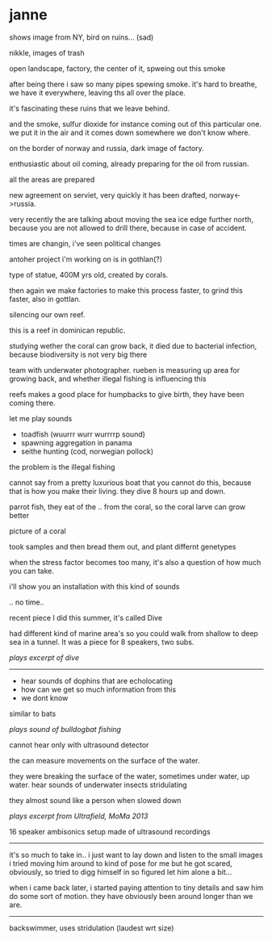# janne

shows image from NY, bird on ruins... (sad)

nikkle, images of trash

open landscape, factory, the center of it, spweing out this smoke

after being there i saw so many pipes spewing smoke.
it's hard to breathe, we have it everywhere, leaving ths all over the
place.

it's fascinating these ruins that we leave behind.

and the smoke, sulfur dioxide for instance coming out of this particular
one. we put it in the air and it comes down somewhere we don't know
where.

on the border of norway and russia, dark image of factory.

enthusiastic about oil coming, already preparing for the oil from
russian.

all the areas are prepared

new agreement on serviet, very quickly it has been drafted,
norway<->russia.

very recently the are talking about moving the sea ice edge further
north, because you are not allowed to drill there, because in case of
accident.

times are changin, i've seen political changes

antoher project i'm working on is in gothlan(?)

type of statue, 400M yrs old, created by corals.

then again we make factories to make this process faster, to grind this
faster, also in gottlan.

silencing our own reef.

this is a reef in dominican republic.

studying wether the coral can grow back, it died due to bacterial
infection, because biodiversity is not very big there

team with underwater photographer. rueben is measuring up area for
growing back, and whether illegal fishing is influencing this

reefs makes a good place for humpbacks to give birth, they have been
coming there.

let me play sounds

- toadfish (wuurrr wurr wurrrrp sound)
- spawning aggregation in panama
- seithe hunting (cod, norwegian pollock)

the problem is the illegal fishing

cannot say from a pretty luxurious boat that you cannot do this, because
that is how you make their living.
they dive 8 hours up and down.

parrot fish, they eat of the .. from the coral, so the coral larve can
grow better

picture of a coral

took samples and then bread them out, and plant differnt genetypes

when the stress factor becomes too many, it's also a question of how
much you can take.

i'll show you an installation with this kind of sounds

.. no time..

recent piece I did this summer, it's called Dive

had different kind of marine area's so you could walk from shallow to
deep sea in a tunnel. It was a piece for 8 speakers, two subs.

*plays excerpt of dive*

---

- hear sounds of dophins that are echolocating
- how can we get so much information from this
- we dont know

similar to bats

*plays sound of bulldogbat fishing*

cannot hear only with ultrasound detector

the can measure movements on the surface of the water.

they were breaking the surface of the water, sometimes under water, up
water.
hear sounds of underwater insects stridulating

they almost sound like a person when slowed down

*plays excerpt from Ultrafield, MoMa 2013*

16 speaker ambisonics setup made of ultrasound recordings

---

it's so much to take in..
i just want to lay down and listen to the small images
i tried moving him around to kind of pose for me
but he got scared, obviously, so tried to digg himself in
so figured let him alone a bit...

when i came back later, i started paying attention to
tiny details and saw him do some sort of motion.
they have obviously been around longer than we are.

---

backswimmer, uses stridulation (laudest wrt size)












